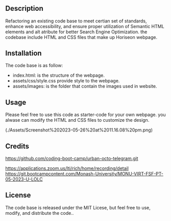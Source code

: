 # <Online Business Boost and Success Strategies with Horiseon>

## Description

Refactoring an existing code base to meet certian set of standards, enhance web accessibility, and ensure proper utilization of Semantic HTML elements and alt atribute for better Search Engine Optimization. 
the codebase include HTML and CSS files that make up Horiseon webpage.

## Installation
The code base is as follow: 
* index.html: is the structure of the webpage.
* assets/css/style.css provide style to the webpage.
* assets/images: is the folder that contain the images used in website.



## Usage

Please feel free to use this code as starter-code for your own webpage. you alwase can modify the HTML and CSS files to customize the design.


(./Assets/Screenshot%202023-05-26%20at%2011.16.08%20pm.png)

## Credits

https://github.com/coding-boot-camp/urban-octo-telegram.git

https://applications.zoom.us/lti/rich/home/recording/detail
https://git.bootcampcontent.com/Monash-University/MONU-VIRT-FSF-PT-05-2023-U-LOLC

## License

The code base is released under the MIT Licese, but feel free to use, modify, and distribute the code..
